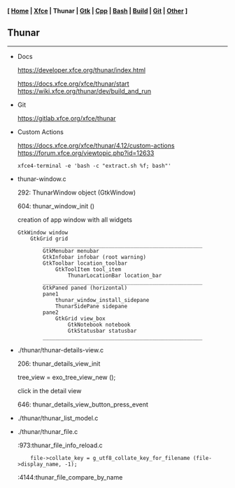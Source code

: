 **[ [Home](00-Home.html) | [Xfce](01-Xfce.html) | Thunar | [Gtk](03-Gtk.html) | [Cpp](07-Cpp.html) | [Bash](06-Bash.html) | [Build](04-Build.html) | [Git](05-Git.html) | [Other](99-Other.html) ]**

## Thunar

---

* Docs
    
    https://developer.xfce.org/thunar/index.html  
    
    https://docs.xfce.org/xfce/thunar/start  
    https://wiki.xfce.org/thunar/dev/build_and_run  
    
* Git
    
    https://gitlab.xfce.org/xfce/thunar  
    
* Custom Actions
    
    https://docs.xfce.org/xfce/thunar/4.12/custom-actions  
    https://forum.xfce.org/viewtopic.php?id=12633  
    
    ```
    xfce4-terminal -e 'bash -c "extract.sh %f; bash"'
    ```

* thunar-window.c
    
    292: ThunarWindow object (GtkWindow)

    604: thunar_window_init ()

    creation of app window with all widgets
    
    ```
    GtkWindow window
        GtkGrid grid
            ___________________________________________________
            GtkMenubar menubar
            GtkInfobar infobar (root warning)
            GtkToolbar location_toolbar
                GtkToolItem tool_item
                    ThunarLocationBar location_bar
            ___________________________________________________
            GtkPaned paned (horizontal)
            pane1
                thunar_window_install_sidepane
                ThunarSidePane sidepane
            pane2
                GtkGrid view_box
                    GtkNotebook notebook
                    GtkStatusbar statusbar
            ___________________________________________________
    ```



* ./thunar/thunar-details-view.c
    
    206: thunar_details_view_init
    
    tree_view = exo_tree_view_new ();

    click in the detail view
    
    646: thunar_details_view_button_press_event



* ./thunar/thunar_list_model.c
    
    
* ./thunar/thunar_file.c
    
    :973:thunar_file_info_reload.c

    ```
        file->collate_key = g_utf8_collate_key_for_filename (file->display_name, -1);
    ```
    
    :4144:thunar_file_compare_by_name


